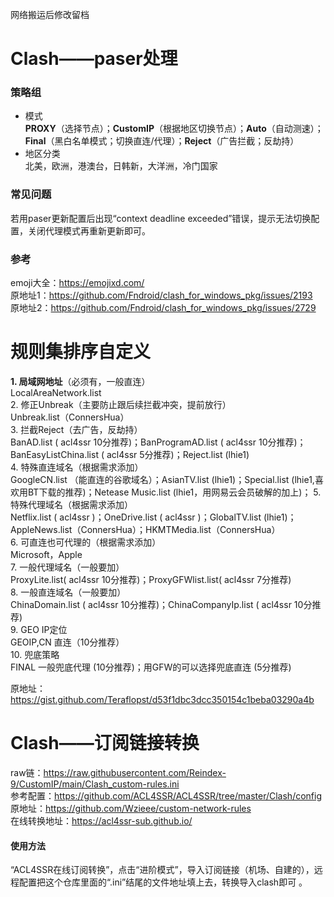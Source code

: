 网络搬运后修改留档  
# Clash——paser处理  
### 策略组
- 模式  
**PROXY**（选择节点）；**CustomIP**（根据地区切换节点）；**Auto**（自动测速）；**Final**（黑白名单模式；切换直连/代理）；**Reject**（广告拦截；反劫持）  
- 地区分类  
北美，欧洲，港澳台，日韩新，大洋洲，冷门国家  
### 常见问题  
若用paser更新配置后出现“context deadline exceeded”错误，提示无法切换配置，关闭代理模式再重新更新即可。
### 参考  
emoji大全：https://emojixd.com/  
原地址1：https://github.com/Fndroid/clash_for_windows_pkg/issues/2193  
原地址2：https://github.com/Fndroid/clash_for_windows_pkg/issues/2729  

# 规则集排序自定义  

**1. 局域网地址**（必须有，一般直连）  
LocalAreaNetwork.list  
2. 修正Unbreak（主要防止跟后续拦截冲突，提前放行）  
Unbreak.list（ConnersHua）  
3. 拦截Reject（去广告，反劫持）  
BanAD.list ( acl4ssr 10分推荐)；BanProgramAD.list ( acl4ssr 10分推荐)；BanEasyListChina.list ( acl4ssr 5分推荐)；Reject.list (lhie1)  
4. 特殊直连域名（根据需求添加）  
GoogleCN.list （能直连的谷歌域名）；AsianTV.list (lhie1)；Special.list (lhie1,喜欢用BT下载的推荐)；Netease Music.list (lhie1，用网易云会员破解的加上)；
5. 特殊代理域名（根据需求添加）  
Netflix.list ( acl4ssr )；OneDrive.list ( acl4ssr )；GlobalTV.list (lhie1)；AppleNews.list（ConnersHua）；HKMTMedia.list（ConnersHua）  
6. 可直连也可代理的（根据需求添加）  
Microsoft，Apple  
7. 一般代理域名（一般要加）  
ProxyLite.list( acl4ssr 10分推荐)；ProxyGFWlist.list( acl4ssr 7分推荐)  
8. 一般直连域名（一般要加）  
ChinaDomain.list ( acl4ssr 10分推荐)；ChinaCompanyIp.list ( acl4ssr 10分推荐)  
9. GEO IP定位  
GEOIP,CN 直连（10分推荐）  
10. 兜底策略  
FINAL 一般兜底代理 (10分推荐)；用GFW的可以选择兜底直连 (5分推荐)  
  
原地址：https://gist.github.com/Teraflopst/d53f1dbc3dcc350154c1beba03290a4b  
# Clash——订阅链接转换  
raw链：https://raw.githubusercontent.com/Reindex-9/CustomIP/main/Clash_custom-rules.ini  
参考配置：https://github.com/ACL4SSR/ACL4SSR/tree/master/Clash/config  
原地址：https://github.com/Wzieee/custom-network-rules  
在线转换地址：https://acl4ssr-sub.github.io/  
#### 使用方法  
“ACL4SSR在线订阅转换”，点击“进阶模式”，导入订阅链接（机场、自建的），远程配置把这个仓库里面的“.ini”结尾的文件地址填上去，转换导入clash即可
。
